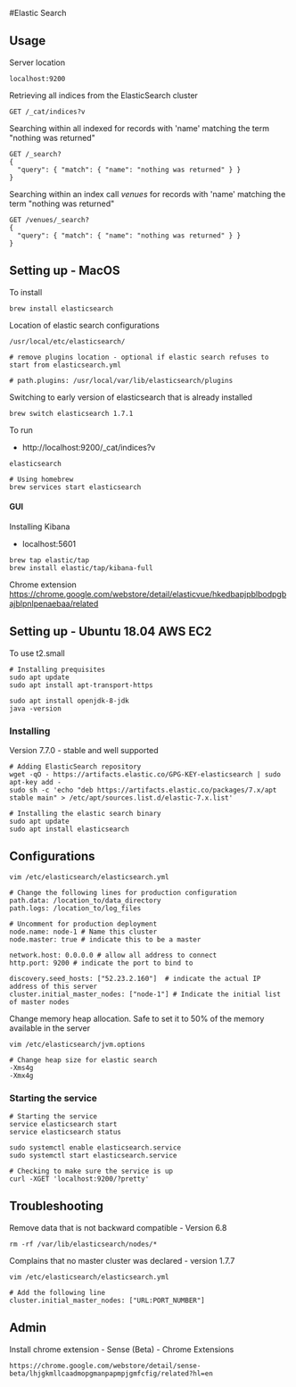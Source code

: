 #Elastic Search

## Usage

Server location
```
localhost:9200
```

Retrieving all indices from the ElasticSearch cluster
```
GET /_cat/indices?v
```

Searching within all indexed for records with 'name' matching the term "nothing was returned"
```
GET /_search?
{
  "query": { "match": { "name": "nothing was returned" } }
}
```


Searching within an index call *venues* for records with 'name' matching the term "nothing was returned"
```
GET /venues/_search?
{
  "query": { "match": { "name": "nothing was returned" } }
}
```


## Setting up - MacOS

To install
```
brew install elasticsearch
```

Location of elastic search configurations
```
/usr/local/etc/elasticsearch/

# remove plugins location - optional if elastic search refuses to start from elasticsearch.yml

# path.plugins: /usr/local/var/lib/elasticsearch/plugins
```

Switching to early version of elasticsearch that is already installed
```
brew switch elasticsearch 1.7.1
```

To run
- http://localhost:9200/_cat/indices?v
```
elasticsearch

# Using homebrew
brew services start elasticsearch
```


#### GUI
Installing Kibana
- localhost:5601
```
brew tap elastic/tap
brew install elastic/tap/kibana-full
```

Chrome extension
https://chrome.google.com/webstore/detail/elasticvue/hkedbapjpblbodpgbajblpnlpenaebaa/related

## Setting up - Ubuntu 18.04 AWS EC2

To use t2.small

```
# Installing prequisites
sudo apt update
sudo apt install apt-transport-https

sudo apt install openjdk-8-jdk
java -version
```


### Installing 
Version 7.7.0 - stable and well supported
```
# Adding ElasticSearch repository
wget -qO - https://artifacts.elastic.co/GPG-KEY-elasticsearch | sudo apt-key add -
sudo sh -c 'echo "deb https://artifacts.elastic.co/packages/7.x/apt stable main" > /etc/apt/sources.list.d/elastic-7.x.list'

# Installing the elastic search binary
sudo apt update
sudo apt install elasticsearch
```

## Configurations
```
vim /etc/elasticsearch/elasticsearch.yml

# Change the following lines for production configuration
path.data: /location_to/data_directory
path.logs: /location_to/log_files

# Uncomment for production deployment
node.name: node-1 # Name this cluster 
node.master: true # indicate this to be a master

network.host: 0.0.0.0 # allow all address to connect
http.port: 9200 # indicate the port to bind to

discovery.seed_hosts: ["52.23.2.160"]  # indicate the actual IP address of this server
cluster.initial_master_nodes: ["node-1"] # Indicate the initial list of master nodes
```

Change memory heap allocation. Safe to set it to 50% of the memory available in the server
```
vim /etc/elasticsearch/jvm.options

# Change heap size for elastic search
-Xms4g
-Xmx4g
```

### Starting the service
```
# Starting the service
service elasticsearch start
service elasticsearch status

sudo systemctl enable elasticsearch.service
sudo systemctl start elasticsearch.service

# Checking to make sure the service is up
curl -XGET 'localhost:9200/?pretty'
```


## Troubleshooting
Remove data that is not backward compatible - Version 6.8
```
rm -rf /var/lib/elasticsearch/nodes/*
```

Complains that no master cluster was declared - version 1.7.7
```
vim /etc/elasticsearch/elasticsearch.yml

# Add the following line
cluster.initial_master_nodes: ["URL:PORT_NUMBER"]
```


## Admin
Install chrome extension - Sense (Beta) - Chrome Extensions
```
https://chrome.google.com/webstore/detail/sense-beta/lhjgkmllcaadmopgmanpapmpjgmfcfig/related?hl=en
```